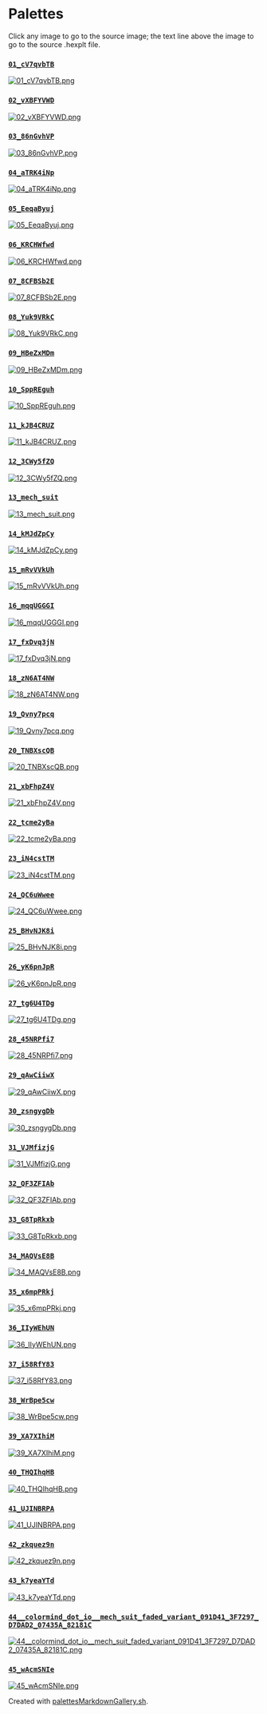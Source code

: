 # Palettes

Click any image to go to the source image; the text line above the image to go to the source .hexplt file.

### [`01_cV7qvbTB`](01_cV7qvbTB.hexplt)

[ ![01_cV7qvbTB.png](01_cV7qvbTB.png) ](01_cV7qvbTB.png)

### [`02_vXBFYVWD`](02_vXBFYVWD.hexplt)

[ ![02_vXBFYVWD.png](02_vXBFYVWD.png) ](02_vXBFYVWD.png)

### [`03_86nGvhVP`](03_86nGvhVP.hexplt)

[ ![03_86nGvhVP.png](03_86nGvhVP.png) ](03_86nGvhVP.png)

### [`04_aTRK4iNp`](04_aTRK4iNp.hexplt)

[ ![04_aTRK4iNp.png](04_aTRK4iNp.png) ](04_aTRK4iNp.png)

### [`05_EeqaByuj`](05_EeqaByuj.hexplt)

[ ![05_EeqaByuj.png](05_EeqaByuj.png) ](05_EeqaByuj.png)

### [`06_KRCHWfwd`](06_KRCHWfwd.hexplt)

[ ![06_KRCHWfwd.png](06_KRCHWfwd.png) ](06_KRCHWfwd.png)

### [`07_8CFBSb2E`](07_8CFBSb2E.hexplt)

[ ![07_8CFBSb2E.png](07_8CFBSb2E.png) ](07_8CFBSb2E.png)

### [`08_Yuk9VRkC`](08_Yuk9VRkC.hexplt)

[ ![08_Yuk9VRkC.png](08_Yuk9VRkC.png) ](08_Yuk9VRkC.png)

### [`09_HBeZxMDm`](09_HBeZxMDm.hexplt)

[ ![09_HBeZxMDm.png](09_HBeZxMDm.png) ](09_HBeZxMDm.png)

### [`10_SppREguh`](10_SppREguh.hexplt)

[ ![10_SppREguh.png](10_SppREguh.png) ](10_SppREguh.png)

### [`11_kJB4CRUZ`](11_kJB4CRUZ.hexplt)

[ ![11_kJB4CRUZ.png](11_kJB4CRUZ.png) ](11_kJB4CRUZ.png)

### [`12_3CWy5fZQ`](12_3CWy5fZQ.hexplt)

[ ![12_3CWy5fZQ.png](12_3CWy5fZQ.png) ](12_3CWy5fZQ.png)

### [`13_mech_suit`](13_mech_suit.hexplt)

[ ![13_mech_suit.png](13_mech_suit.png) ](13_mech_suit.png)

### [`14_kMJdZpCy`](14_kMJdZpCy.hexplt)

[ ![14_kMJdZpCy.png](14_kMJdZpCy.png) ](14_kMJdZpCy.png)

### [`15_mRvVVkUh`](15_mRvVVkUh.hexplt)

[ ![15_mRvVVkUh.png](15_mRvVVkUh.png) ](15_mRvVVkUh.png)

### [`16_mqqUGGGI`](16_mqqUGGGI.hexplt)

[ ![16_mqqUGGGI.png](16_mqqUGGGI.png) ](16_mqqUGGGI.png)

### [`17_fxDvq3jN`](17_fxDvq3jN.hexplt)

[ ![17_fxDvq3jN.png](17_fxDvq3jN.png) ](17_fxDvq3jN.png)

### [`18_zN6AT4NW`](18_zN6AT4NW.hexplt)

[ ![18_zN6AT4NW.png](18_zN6AT4NW.png) ](18_zN6AT4NW.png)

### [`19_Qvny7pcq`](19_Qvny7pcq.hexplt)

[ ![19_Qvny7pcq.png](19_Qvny7pcq.png) ](19_Qvny7pcq.png)

### [`20_TNBXscQB`](20_TNBXscQB.hexplt)

[ ![20_TNBXscQB.png](20_TNBXscQB.png) ](20_TNBXscQB.png)

### [`21_xbFhpZ4V`](21_xbFhpZ4V.hexplt)

[ ![21_xbFhpZ4V.png](21_xbFhpZ4V.png) ](21_xbFhpZ4V.png)

### [`22_tcme2yBa`](22_tcme2yBa.hexplt)

[ ![22_tcme2yBa.png](22_tcme2yBa.png) ](22_tcme2yBa.png)

### [`23_iN4cstTM`](23_iN4cstTM.hexplt)

[ ![23_iN4cstTM.png](23_iN4cstTM.png) ](23_iN4cstTM.png)

### [`24_QC6uWwee`](24_QC6uWwee.hexplt)

[ ![24_QC6uWwee.png](24_QC6uWwee.png) ](24_QC6uWwee.png)

### [`25_BHvNJK8i`](25_BHvNJK8i.hexplt)

[ ![25_BHvNJK8i.png](25_BHvNJK8i.png) ](25_BHvNJK8i.png)

### [`26_yK6pnJpR`](26_yK6pnJpR.hexplt)

[ ![26_yK6pnJpR.png](26_yK6pnJpR.png) ](26_yK6pnJpR.png)

### [`27_tg6U4TDg`](27_tg6U4TDg.hexplt)

[ ![27_tg6U4TDg.png](27_tg6U4TDg.png) ](27_tg6U4TDg.png)

### [`28_45NRPfi7`](28_45NRPfi7.hexplt)

[ ![28_45NRPfi7.png](28_45NRPfi7.png) ](28_45NRPfi7.png)

### [`29_qAwCiiwX`](29_qAwCiiwX.hexplt)

[ ![29_qAwCiiwX.png](29_qAwCiiwX.png) ](29_qAwCiiwX.png)

### [`30_zsngygDb`](30_zsngygDb.hexplt)

[ ![30_zsngygDb.png](30_zsngygDb.png) ](30_zsngygDb.png)

### [`31_VJMfizjG`](31_VJMfizjG.hexplt)

[ ![31_VJMfizjG.png](31_VJMfizjG.png) ](31_VJMfizjG.png)

### [`32_QF3ZFIAb`](32_QF3ZFIAb.hexplt)

[ ![32_QF3ZFIAb.png](32_QF3ZFIAb.png) ](32_QF3ZFIAb.png)

### [`33_G8TpRkxb`](33_G8TpRkxb.hexplt)

[ ![33_G8TpRkxb.png](33_G8TpRkxb.png) ](33_G8TpRkxb.png)

### [`34_MAQVsE8B`](34_MAQVsE8B.hexplt)

[ ![34_MAQVsE8B.png](34_MAQVsE8B.png) ](34_MAQVsE8B.png)

### [`35_x6mpPRkj`](35_x6mpPRkj.hexplt)

[ ![35_x6mpPRkj.png](35_x6mpPRkj.png) ](35_x6mpPRkj.png)

### [`36_IIyWEhUN`](36_IIyWEhUN.hexplt)

[ ![36_IIyWEhUN.png](36_IIyWEhUN.png) ](36_IIyWEhUN.png)

### [`37_i58RfY83`](37_i58RfY83.hexplt)

[ ![37_i58RfY83.png](37_i58RfY83.png) ](37_i58RfY83.png)

### [`38_WrBpe5cw`](38_WrBpe5cw.hexplt)

[ ![38_WrBpe5cw.png](38_WrBpe5cw.png) ](38_WrBpe5cw.png)

### [`39_XA7XIhiM`](39_XA7XIhiM.hexplt)

[ ![39_XA7XIhiM.png](39_XA7XIhiM.png) ](39_XA7XIhiM.png)

### [`40_THQIhqHB`](40_THQIhqHB.hexplt)

[ ![40_THQIhqHB.png](40_THQIhqHB.png) ](40_THQIhqHB.png)

### [`41_UJINBRPA`](41_UJINBRPA.hexplt)

[ ![41_UJINBRPA.png](41_UJINBRPA.png) ](41_UJINBRPA.png)

### [`42_zkquez9n`](42_zkquez9n.hexplt)

[ ![42_zkquez9n.png](42_zkquez9n.png) ](42_zkquez9n.png)

### [`43_k7yeaYTd`](43_k7yeaYTd.hexplt)

[ ![43_k7yeaYTd.png](43_k7yeaYTd.png) ](43_k7yeaYTd.png)

### [`44__colormind_dot_io__mech_suit_faded_variant_091D41_3F7297_D7DAD2_07435A_82181C`](44__colormind_dot_io__mech_suit_faded_variant_091D41_3F7297_D7DAD2_07435A_82181C.hexplt)

[ ![44__colormind_dot_io__mech_suit_faded_variant_091D41_3F7297_D7DAD2_07435A_82181C.png](44__colormind_dot_io__mech_suit_faded_variant_091D41_3F7297_D7DAD2_07435A_82181C.png) ](44__colormind_dot_io__mech_suit_faded_variant_091D41_3F7297_D7DAD2_07435A_82181C.png)

### [`45_wAcmSNIe`](45_wAcmSNIe.hexplt)

[ ![45_wAcmSNIe.png](45_wAcmSNIe.png) ](45_wAcmSNIe.png)

Created with [palettesMarkdownGallery.sh](https://github.com/earthbound19/_ebDev/blob/master/scripts/imgAndVideo/palettesMarkdownGallery.sh).